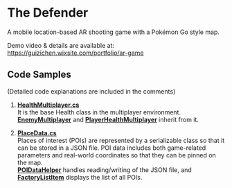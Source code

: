 # The Defender
A mobile location-based AR shooting game with a Pokémon Go style map.

Demo video & details are available at: https://guizichen.wixsite.com/portfolio/ar-game


## Code Samples
(Detailed code explanations are included in the comments)

1. [**HealthMultiplayer.cs**](https://github.com/Gavin-Guiii/The_Defender/blob/main/Multiplayer/HealthMultiplayer.cs) <br>It is the base Health class in the multiplayer environment. 
   <br>[**EnemyMultiplayer**](https://github.com/Gavin-Guiii/The_Defender/blob/main/Multiplayer/EnemyMultiplayer.cs) and [**PlayerHealthMultiplayer**](https://github.com/Gavin-Guiii/The_Defender/blob/main/Multiplayer/PlayerHealthMultiplayer.cs) inherit from it.



2. [**PlaceData.cs**](https://github.com/Gavin-Guiii/The_Defender/blob/main/POI/PlaceData.cs) <br> Places of interest (POIs) are represented by a serializable class so that it can be stored in a JSON file. POI data includes both game-related parameters and real-world coordinates so that they can be pinned on the map.
   <br>[**POIDataHelper**](https://github.com/Gavin-Guiii/The_Defender/blob/main/POI/POIDataHelper.cs) handles reading/writing of the JSON file, and [**FactoryListItem**](https://github.com/Gavin-Guiii/The_Defender/blob/main/POI/FactoryListItem.cs) displays the list of all POIs.



